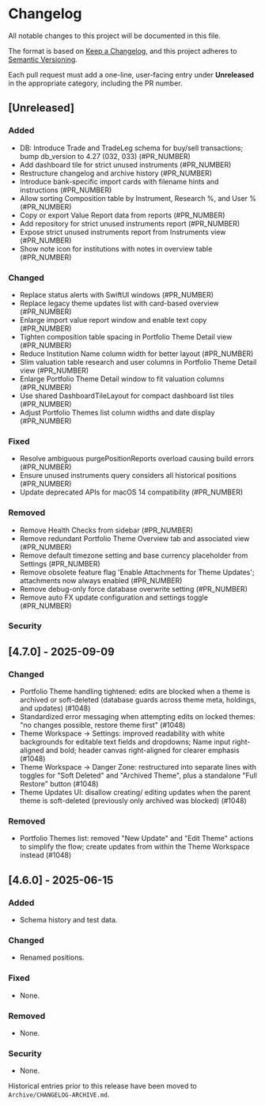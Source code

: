 # Changelog

All notable changes to this project will be documented in this file.

The format is based on [Keep a Changelog](https://keepachangelog.com/en/1.1.0/),
and this project adheres to [Semantic Versioning](https://semver.org/spec/v2.0.0.html).

Each pull request must add a one-line, user-facing entry under **Unreleased** in the appropriate category, including the PR number.

## [Unreleased]


### Added
- DB: Introduce Trade and TradeLeg schema for buy/sell transactions; bump db_version to 4.27 (032, 033) (#PR_NUMBER)
- Add dashboard tile for strict unused instruments (#PR_NUMBER)
- Restructure changelog and archive history (#PR_NUMBER)
- Introduce bank-specific import cards with filename hints and instructions (#PR_NUMBER)
- Allow sorting Composition table by Instrument, Research %, and User % (#PR_NUMBER)
- Copy or export Value Report data from reports (#PR_NUMBER)
- Add repository for strict unused instruments report (#PR_NUMBER)
- Expose strict unused instruments report from Instruments view (#PR_NUMBER)
- Show note icon for institutions with notes in overview table (#PR_NUMBER)

### Changed
- Replace status alerts with SwiftUI windows (#PR_NUMBER)
- Replace legacy theme updates list with card-based overview (#PR_NUMBER)
- Enlarge import value report window and enable text copy (#PR_NUMBER)
- Tighten composition table spacing in Portfolio Theme Detail view (#PR_NUMBER)
- Reduce Institution Name column width for better layout (#PR_NUMBER)
- Slim valuation table research and user columns in Portfolio Theme Detail view (#PR_NUMBER)
- Enlarge Portfolio Theme Detail window to fit valuation columns (#PR_NUMBER)
- Use shared DashboardTileLayout for compact dashboard list tiles (#PR_NUMBER)
- Adjust Portfolio Themes list column widths and date display (#PR_NUMBER)

### Fixed

- Resolve ambiguous purgePositionReports overload causing build errors (#PR_NUMBER)
- Ensure unused instruments query considers all historical positions (#PR_NUMBER)
- Update deprecated APIs for macOS 14 compatibility (#PR_NUMBER)

### Removed
- Remove Health Checks from sidebar (#PR_NUMBER)
- Remove redundant Portfolio Theme Overview tab and associated view (#PR_NUMBER)
- Remove default timezone setting and base currency placeholder from Settings (#PR_NUMBER)
- Remove obsolete feature flag 'Enable Attachments for Theme Updates'; attachments now always enabled (#PR_NUMBER)
- Remove debug-only force database overwrite setting (#PR_NUMBER)
- Remove auto FX update configuration and settings toggle (#PR_NUMBER)

### Security

## [4.7.0] - 2025-09-09

### Changed
- Portfolio Theme handling tightened: edits are blocked when a theme is archived or soft-deleted (database guards across theme meta, holdings, and updates) (#1048)
- Standardized error messaging when attempting edits on locked themes: "no changes possible, restore theme first" (#1048)
- Theme Workspace → Settings: improved readability with white backgrounds for editable text fields and dropdowns; Name input right-aligned and bold; header canvas right-aligned for clearer emphasis (#1048)
- Theme Workspace → Danger Zone: restructured into separate lines with toggles for "Soft Deleted" and "Archived Theme", plus a standalone "Full Restore" button (#1048)
- Theme Updates UI: disallow creating/ editing updates when the parent theme is soft-deleted (previously only archived was blocked) (#1048)

### Removed
- Portfolio Themes list: removed "New Update" and "Edit Theme" actions to simplify the flow; create updates from within the Theme Workspace instead (#1048)

## [4.6.0] - 2025-06-15

### Added
- Schema history and test data.

### Changed
- Renamed positions.

### Fixed
- None.

### Removed
- None.

### Security
- None.

Historical entries prior to this release have been moved to `Archive/CHANGELOG-ARCHIVE.md`.
